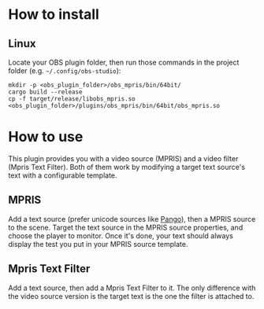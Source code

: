 # How to install

## Linux

Locate your OBS plugin folder, then run those commands in the project folder (e.g. `~/.config/obs-studio`):

```
mkdir -p <obs_plugin_folder>/obs_mpris/bin/64bit/
cargo build --release
cp -f target/release/libobs_mpris.so <obs_plugin_folder>/plugins/obs_mpris/bin/64bit/obs_mpris.so
```

# How to use

This plugin provides you with a video source (MPRIS) and a video filter (Mpris Text Filter).
Both of them work by modifying a target text source's text with a configurable template.

## MPRIS

Add a text source (prefer unicode sources like [Pango](https://github.com/kkartaltepe/obs-text-pango)), then a MPRIS source to the scene.
Target the text source in the MPRIS source properties, and choose the player to monitor. Once it's done, your text should always display the test you put in your MPRIS source template.

## Mpris Text Filter

Add a text source, then add a Mpris Text Filter to it. The only difference with the video source version is the target text is the one the filter is attached to.
